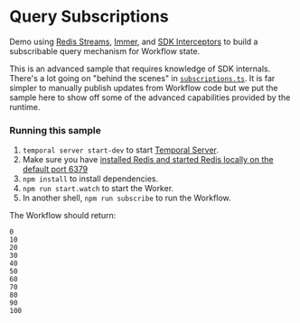 # Query Subscriptions

Demo using [Redis Streams](https://redis.io/topics/streams-intro), [Immer](https://github.com/immerjs/immer),
and [SDK Interceptors](https://docs.temporal.io/application-development/observability/#tracing) to build a subscribable query mechanism for Workflow state.

This is an advanced sample that requires knowledge of SDK internals. There's a lot going on "behind the scenes" in [`subscriptions.ts`](./src/workflows/subscriptions.ts).
It is far simpler to manually publish updates from Workflow code but we put the sample here to show off some of the advanced capabilities provided by the runtime.

### Running this sample

1. `temporal server start-dev` to start [Temporal Server](https://github.com/temporalio/cli/#installation).
1. Make sure you have [installed Redis and started Redis locally on the default port 6379](https://redis.io/topics/quickstart)
1. `npm install` to install dependencies.
1. `npm run start.watch` to start the Worker.
1. In another shell, `npm run subscribe` to run the Workflow.

The Workflow should return:

```
0
10
20
30
40
50
60
70
80
90
100
```
